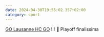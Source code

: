 ```yaml
---
date: 2024-04-30T19:55:02.357+02:00
category: sport
---
```


[GO Lausanne HC GO](https://www.instagram.com/reel/C6YNivCge9d/?igsh=MTQ4ODk4NWJ2NDZucw== "Instagram post from Lausanne HC about the final of the playoff") !!!
🏒 Playoff finalissima
